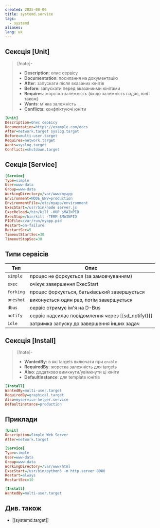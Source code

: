 ```yaml
---
created: 2025-08-06
title: systemd.service
tags:
  - systemd
aliases: 
lang: uk
---
```

## Сексція [Unit]

> [!note]-
> - **Description**: опис сервісу
> - **Documentation**: посилання на документацію
> - **After**: запускати після вказаних юнітів
> - **Before**: запускати перед вказаниими юнітами
> - **Requires**: жорстка залежність (якщо залежність падає, юніт також)
> - **Wants**: м'яка залежність
> - **Conflicts**: конфліктуючі юніти

```ini
[Unit]
Description=Опис сервісу
Documentation=https://example.com/docs
After=network.target syslog.target
Before=multi-user.target
Requires=network.target
Wants=syslog.target
Conflicts=shutdown.target
```

## Секція [Service]

```ini
[Service]
Type=simple
User=www-data
Group=www-data
WorkingDirectory=/var/www/myapp
Environment=NODE_ENV=production
EnvironmentFile=/etc/myapp/environment
ExecStart=/usr/bin/node server.js
ExecReload=/bin/kill -HUP $MAINPID
ExecStop=/bin/kill -TERM $MAINPID
PIDFile=/var/run/myapp.pid
Restart=on-failure
RestartSec=5
TimeoutStartSec=30
TimeoutStopSec=30
```

## Типи сервісів

| **Тип**   | **Опис**                                           |
| --------- | -------------------------------------------------- |
| `simple`  | процес не форкується (за замовчуванням)            |
| `exec`    | очікує завершення ExecStart                        |
| `forking` | процес форкується, батьківський завершується       |
| `oneshot` | виконується один раз, потім завершується           |
| `dbus`    | сервіс отримує ім'я на D-Bus                       |
| `notify`  | сервіс надсилає повідомлення через [[sd_notify()]] |
| `idle`    | затримка запуску до завершення інших задач         |

## Сексція [Install]

> [!note]-
> - **WantedBy**: в які targets включати при `enable`
> - **RequiredBy**: жорстка залежність для targets
> - **Also**: додатково вимкнути/увімкнути ці юніти
> - **DefaultInstance**: для template юнітів

```ini
[Install]
WantedBy=multi-user.target
RequiredBy=graphical.target
Also=myservice-helper.service
DefaultInstance=production
```

## Приклади

```ini
[Unit]
Description=Simple Web Server
After=network.target

[Service]
Type=simple
User=www-data
Group=www-data
WorkingDirectory=/var/www/html
ExecStart=/usr/bin/python3 -m http.server 8080
Restart=always
RestartSec=10

[Install]
WantedBy=multi-user.target
```

## Див. також

- [[systemd.target]]